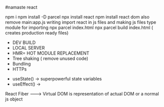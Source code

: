 #namaste react



npm i
npm install -D parcel
npx install react
npm install react dom
also remove main:app.js
writing import react in js files and making js files type module for importing
npx parcel index.html
npx parcel build index.html ( creates production ready files)

<!-- PARCEL -->
- DEV BUILD
- LOCAL SERVER
- HMR= HOT MODULE REPLACEMENT
- Tree shaking ( remove unused code)
- Bundling
- HTTPs

<!-- React Hooks -->
- useState() -> superpowerful state variables
- useEffect() -> 


<!--  -->
React Fiber
---> Virtual DOM is representation of actual DOM or a normal js object 


